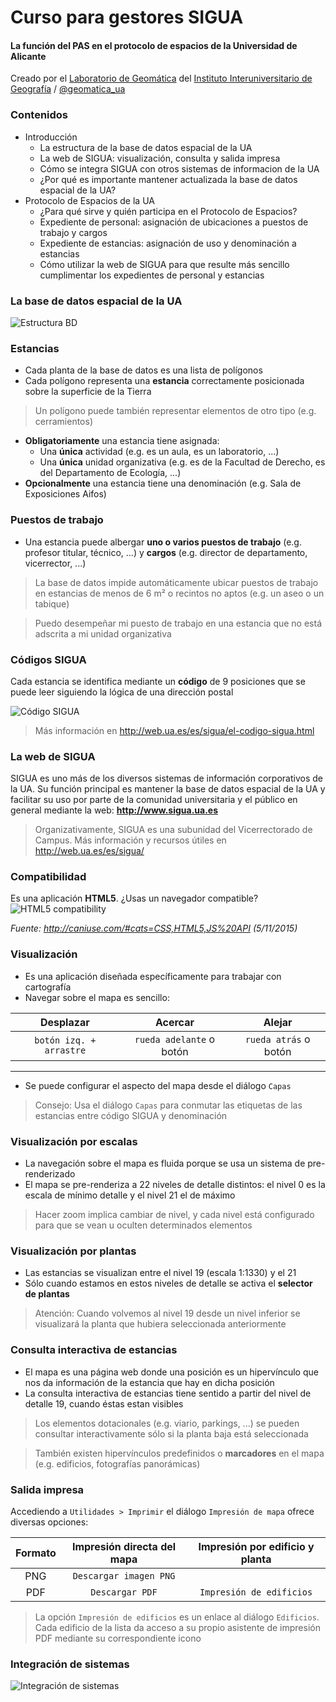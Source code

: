 # Curso para gestores SIGUA
#### La función del PAS en el protocolo de espacios de la Universidad de Alicante

Creado por el [Laboratorio de Geomática](http://iig.ua.es/es/geomatica/) del [Instituto Interuniversitario de Geografía](http://iig.ua.es/) / <i class="fa fa-twitter-square"></i> [@geomatica_ua](https://twitter.com/geomatica_ua)



### Contenidos
- Introducción <!-- .element: class="fragment" data-fragment-index="1" -->
  - La estructura de la base de datos espacial de la UA
  - La web de SIGUA: visualización, consulta y salida impresa
  - Cómo se integra SIGUA con otros sistemas de informacion de la UA
  - ¿Por qué es importante mantener actualizada la base de datos espacial de la UA?
- Protocolo de Espacios de la UA <!-- .element: class="fragment" data-fragment-index="2" -->
  - ¿Para qué sirve y quién participa en el Protocolo de Espacios?
  - Expediente de personal: asignación de ubicaciones a puestos de trabajo y cargos
  - Expediente de estancias: asignación de uso y denominación a estancias
  - Cómo utilizar la web de SIGUA para que resulte más sencillo cumplimentar los expedientes de personal y estancias



### La base de datos espacial de la UA
![Estructura BD](http://labgeo.github.io/sigua-pas-meetup/img/db_structure.png)


### Estancias
- Cada planta de la base de datos es una lista de polígonos
- Cada polígono representa una **estancia** correctamente posicionada sobre la superficie de la Tierra

> <i class="fa fa-info-circle"></i> Un polígono puede también representar elementos de otro tipo (e.g. cerramientos)

- **Obligatoriamente** una estancia  tiene asignada:
  - Una **única** actividad (e.g. es un aula, es un laboratorio, ...)
  - Una **única** unidad organizativa (e.g. es de la Facultad de Derecho, es del Departamento de Ecología, ...)
- **Opcionalmente** una estancia tiene una denominación (e.g. Sala de Exposiciones Aifos)


### Puestos de trabajo
- Una estancia puede albergar **uno o varios puestos de trabajo** (e.g. profesor titular, técnico, ...) y **cargos** (e.g. director de departamento, vicerrector, ...)

> <i class="fa fa-info-circle"></i> La base de datos impide automáticamente ubicar puestos de trabajo en estancias de menos de 6 m² o recintos no aptos (e.g. un aseo o un tabique)

> <i class="fa fa-info-circle"></i> Puedo desempeñar mi puesto de trabajo en una estancia que no está adscrita a mi unidad organizativa


### Códigos SIGUA
Cada estancia se identifica mediante un **código** de 9 posiciones que se puede leer siguiendo la lógica de una dirección postal

![Código SIGUA](http://labgeo.github.io/sigua-pas-meetup/img/room_code.png)

> <i class="fa fa-info-circle"></i> Más información en http://web.ua.es/es/sigua/el-codigo-sigua.html



### La web de SIGUA
SIGUA es uno más de los diversos sistemas de información corporativos de la UA. Su función principal es mantener  la base de datos espacial de la UA y facilitar su uso por parte de la comunidad universitaria y el público en general mediante la web:
**http://www.sigua.ua.es**

> <i class="fa fa-info-circle"></i> Organizativamente, SIGUA es una subunidad del Vicerrectorado de Campus. Más información y recursos útiles en http://web.ua.es/es/sigua/


### Compatibilidad
Es una aplicación **HTML5**. ¿Usas un navegador compatible?
![HTML5 compatibility](http://labgeo.github.io/sigua-pas-meetup/img/caniuse_html5.png)

<i class="fa fa-asterisk"></i> *Fuente: http://caniuse.com/#cats=CSS,HTML5,JS%20API (5/11/2015)*


### Visualización
- Es una aplicación diseñada específicamente para trabajar con cartografía
- Navegar sobre el mapa es sencillo:

| Desplazar               | Acercar                    | Alejar                  |
| :---------------------: | :------------------------: | :---------------------: |
| `botón izq. + arrastre` | `rueda adelante` o botón  <i class="fa fa-plus-square"></i>| `rueda atrás` o botón <i class="fa fa-minus-square"></i> |
-----------------------------------------------------------------------------------
- Se puede configurar el aspecto del mapa desde el diálogo `Capas`

> <i class="fa fa-info-circle"></i> Consejo: Usa el diálogo `Capas` para conmutar las etiquetas de las estancias entre código SIGUA y denominación


### Visualización por escalas
- La navegación sobre el mapa es fluida porque se usa un sistema de pre-renderizado
- El mapa se pre-renderiza a 22 niveles de detalle distintos: el nivel 0 es la escala de mínimo detalle y el nivel 21 el de máximo

> <i class="fa fa-info-circle"></i> Hacer zoom implica cambiar de nivel, y cada nivel está configurado para que se vean u oculten determinados elementos


### Visualización por plantas
- Las estancias se visualizan entre el nivel 19 (escala 1:1330) y el 21
- Sólo cuando estamos en estos niveles de detalle se activa el **selector de plantas**

> <i class="fa fa-exclamation-triangle"></i> Atención: Cuando volvemos al nivel 19 desde un nivel inferior se visualizará la planta que hubiera seleccionada anteriormente


### Consulta interactiva de estancias
- El mapa es una página web donde una posición es un hipervínculo que nos da información de la estancia que hay en dicha posición
- La consulta interactiva de estancias tiene sentido a partir del nivel de detalle 19, cuando éstas estan visibles

> <i class="fa fa-exclamation-triangle"></i> Los elementos dotacionales (e.g. viario, parkings, ...) se pueden consultar interactivamente sólo si la planta baja está seleccionada

> <i class="fa fa-info-circle"></i> También existen hipervínculos predefinidos o **marcadores** en el mapa (e.g. edificios, fotografías panorámicas)


### Salida impresa
Accediendo a `Utilidades > Imprimir` el diálogo `Impresión de mapa` ofrece diversas opciones:

| Formato                                | Impresión directa del mapa | Impresión por edificio y planta |
| :------------------------------------: | :------------------------: | :-----------------------------: |
| <i class="fa fa-file-image-o"></i> PNG | `Descargar imagen PNG`     |                                 |
| <i class="fa fa-file-pdf-o"></i> PDF   | `Descargar PDF`            | `Impresión de edificios`        |

> <i class="fa fa-info-circle"></i> La opción `Impresión de edificios` es un enlace al diálogo `Edificios`. Cada edificio de la lista da acceso a su propio asistente de impresión PDF mediante su correspondiente icono <i class="fa fa-file-pdf-o"></i>



### Integración de sistemas
![Integración de sistemas](http://labgeo.github.io/sigua-pas-meetup/img/sys_integration.png)


